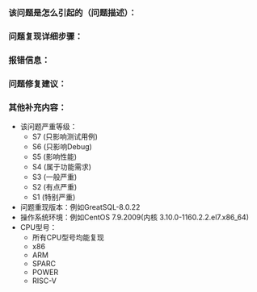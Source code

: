 ### 该问题是怎么引起的（问题描述）：


### 问题复现详细步骤：


### 报错信息：


### 问题修复建议：


### 其他补充内容：
- 该问题严重等级：
    - S7 (只影响测试用例)
    - S6 (只影响Debug)
    - S5 (影响性能)
    - S4 (属于功能需求)
    - S3 (一般严重)
    - S2 (有点严重)
    - S1 (特别严重)
- 问题重现版本：例如GreatSQL-8.0.22
- 操作系统环境：例如CentOS 7.9.2009(内核 3.10.0-1160.2.2.el7.x86_64)
- CPU型号：
    - 所有CPU型号均能复现
    - x86
    - ARM
    - SPARC
    - POWER
    - RISC-V


